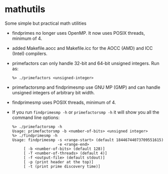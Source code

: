 # mathutils
Some simple but practical math utilities

- findprimes no longer uses OpenMP. It now uses POSIX threads, minimum of 4.
- added Makefile.aocc and Makefile.icc for the AOCC (AMD) and ICC (Intel) compilers.
- primefactors can only handle 32-bit and 64-bit unsigned integers. Run as:

  ```%> ./primefactors <unsigned-integer>```
  
- primefactorsmp and findprimesmp use GNU MP (GMP) and can handle unsigned integers of
  arbitrary bit width.
- findprimesmp uses POSIX threads, minimum of 4.
- If you run `findprimesmp -h` or `primefactorsmp -h` it will show you all the command
line options:
  
  ```
  %> ./primefactorsmp -h
  Usage: primefactorsmp -b <number-of-bits> <unsigned integer>
  %> ./findprimesmp -h
  Usage: findprimesmp -s <range-start> (default 18446744073709551615)
                      -e <range-end>
       [ -b <number-of-bits> (default 128)]
       [ -T <number-of-threads> (default 4)]
       [ -f <output-file> (default stdout)]
       [ -p (print header at the top)]
       [ -t (print prime discovery time)]
  ```

